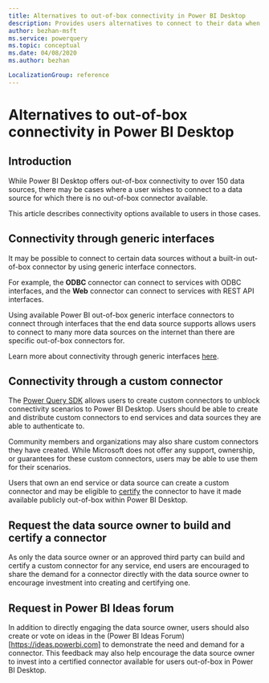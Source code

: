 ```yaml
---
title: Alternatives to out-of-box connectivity in Power BI Desktop
description: Provides users alternatives to connect to their data when there is no out-of-box connector available
author: bezhan-msft
ms.service: powerquery
ms.topic: conceptual
ms.date: 04/08/2020
ms.author: bezhan

LocalizationGroup: reference
---
```


# Alternatives to out-of-box connectivity in Power BI Desktop

## Introduction

While Power BI Desktop offers out-of-box connectivity to over 150 data sources, there may be cases where a user wishes to connect to a data source for which there is no out-of-box connector available. 

This article describes connectivity options available to users in those cases.

## Connectivity through generic interfaces

It may be possible to connect to certain data sources without a built-in out-of-box connector by using generic interface connectors.

For example, the **ODBC** connector can connect to services with ODBC interfaces, and the **Web** connector can connect to services with REST API interfaces.

Using available Power BI out-of-box generic interface connectors to connect through interfaces that the end data source supports allows users to connect to many more data sources on the internet than there are specific out-of-box connectors for. 

Learn more about connectivity through generic interfaces [here](/power-bi/connect-data/desktop-connect-using-generic-interfaces).

## Connectivity through a custom connector

The [Power Query SDK](./installingsdk.md) allows users to create custom connectors to unblock connectivity scenarios to Power BI Desktop. Users should be able to create and distribute custom connectors to end services and data sources they are able to authenticate to. 

Community members and organizations may also share custom connectors they have created. While Microsoft does not offer any support, ownership, or guarantees for these custom connectors, users may be able to use them for their scenarios. 

Users that own an end service or data source can create a custom connector and may be eligible to [certify](./CertificationSubmission.md) the connector to have it made available publicly out-of-box within Power BI Desktop. 

## Request the data source owner to build and certify a connector

As only the data source owner or an approved third party can build and certify a custom connector for any service, end users are encouraged to share the demand for a connector directly with the data source owner to encourage investment into creating and certifying one.

## Request in Power BI Ideas forum

In addition to directly engaging the data source owner, users should also create or vote on ideas in the (Power BI Ideas Forum)[https://ideas.powerbi.com] to demonstrate the need and demand for a connector. This feedback may also help encourage the data source owner to invest into a certified connector available for users out-of-box in Power BI Desktop. 